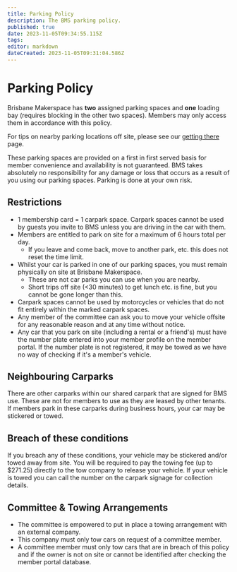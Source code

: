 ```yaml
---
title: Parking Policy
description: The BMS parking policy.
published: true
date: 2023-11-05T09:34:55.115Z
tags: 
editor: markdown
dateCreated: 2023-11-05T09:31:04.586Z
---
```


# Parking Policy
Brisbane Makerspace has **two** assigned parking spaces and **one** loading bay (requires blocking in the other two spaces). Members may only access them in accordance with this policy.

For tips on nearby parking locations off site, please see our [getting there](/getting-there) page.

These parking spaces are provided on a first in first served basis for member convenience and availability is not guaranteed. BMS takes absolutely no responsibility for any damage or loss that occurs as a result of you using our parking spaces. Parking is done at your own risk.

## Restrictions
* 1 membership card = 1 carpark space. Carpark spaces cannot be used by guests you invite to BMS unless you are driving in the car with them.
* Members are entitled to park on site for a maximum of 6 hours total per day.
  * If you leave and come back, move to another park, etc. this does not reset the time limit.
* Whilst your car is parked in one of our parking spaces, you must remain physically on site at Brisbane Makerspace.
  * These are not car parks you can use when you are nearby.
  * Short trips off site (<30 minutes) to get lunch etc. is fine, but you cannot be gone longer than this.
* Carpark spaces cannot be used by motorcycles or vehicles that do not fit entirely within the marked carpark spaces.
* Any member of the committee can ask you to move your vehicle offsite for any reasonable reason and at any time without notice.
* Any car that you park on site (including a rental or a friend's) must have the number plate entered into your member profile on the member portal. If the number plate is not registered, it may be towed as we have no way of checking if it's a member's vehicle.

## Neighbouring Carparks
There are other carparks within our shared carpark that are signed for BMS use. These are not for members to use as they are leased by other tenants. If members park in these carparks during business hours, your car may be stickered or towed.

## Breach of these conditions
If you breach any of these conditions, your vehicle may be stickered and/or towed away from site. You will be required to pay the towing fee (up to $271.25) directly to the tow company to release your vehicle. If your vehicle is towed you can call the number on the carpark signage for collection details.

## Committee & Towing Arrangements
* The committee is empowered to put in place a towing arrangement with an external company.
* This company must only tow cars on request of a committee member.
* A committee member must only tow cars that are in breach of this policy and if the owner is not on site or cannot be identified after checking the member portal database.